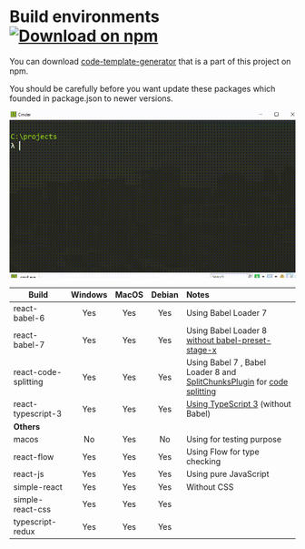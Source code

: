 # Build environments [![Download on npm](https://img.shields.io/badge/npm-v1.0.9-blue.svg)](https://www.npmjs.com/package/code-template-generator)

You can download [code-template-generator](https://www.npmjs.com/package/code-template-generator) that is a part of this project on npm.

You should be carefully before you want update these packages which founded in package.json to newer versions.

![How to use](./assets/code-template-generator.gif)

|Build|Windows|MacOS|Debian|Notes|
|---|:---:|:---:|:---:|:---|
|react-babel-6|Yes|Yes|Yes|Using Babel Loader 7|
|react-babel-7|Yes|Yes|Yes|Using Babel Loader 8 [without babel-preset-stage-x](https://babeljs.io/blog/2018/07/27/removing-babels-stage-presets)|
|react-code-splitting|Yes|Yes|Yes|Using Babel 7 , Babel Loader 8 and [SplitChunksPlugin](https://webpack.js.org/plugins/split-chunks-plugin/) for [code splitting](https://webpack.js.org/guides/code-splitting/)|
|react-typescript-3|Yes|Yes|Yes|[Using TypeScript 3](https://www.typescriptlang.org/docs/handbook/react-&-webpack.html) (without Babel)|
|**Others**|||||
|macos|No|Yes|No|Using for testing purpose|
|react-flow|Yes|Yes|Yes|Using Flow for type checking|
|react-js|Yes|Yes|Yes|Using pure JavaScript|
|simple-react|Yes|Yes|Yes|Without CSS|
|simple-react-css|Yes|Yes|Yes||
|typescript-redux|Yes|Yes|Yes||

